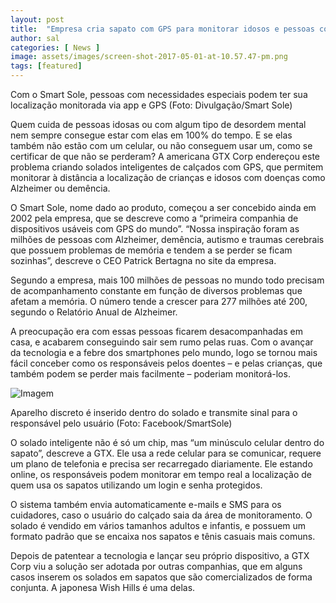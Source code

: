 ```yaml
---
layout: post
title:  "Empresa cria sapato com GPS para monitorar idosos e pessoas com problemas de memória"
author: sal
categories: [ News ]
image: assets/images/screen-shot-2017-05-01-at-10.57.47-pm.png
tags: [featured]
---
```


Com o Smart Sole, pessoas com necessidades especiais podem ter sua localização monitorada via app e GPS (Foto: Divulgação/Smart Sole)

Quem cuida de pessoas idosas ou com algum tipo de desordem mental nem sempre consegue estar com elas em 100% do tempo. E se elas também não estão com um celular, ou não conseguem usar um, como se certificar de que não se perderam? A americana GTX Corp endereçou este problema criando solados inteligentes de calçados com GPS, que permitem monitorar à distância a localização de crianças e idosos com doenças como Alzheimer ou demência.

O Smart Sole, nome dado ao produto, começou a ser concebido ainda em 2002 pela empresa, que se descreve como a “primeira companhia de dispositivos usáveis com GPS do mundo”. “Nossa inspiração foram as milhões de pessoas com Alzheimer, demência, autismo e traumas cerebrais que possuem problemas de memória e tendem a se perder se ficam sozinhas”, descreve o CEO Patrick Bertagna no site da empresa.

Segundo a empresa, mais 100 milhões de pessoas no mundo todo precisam de acompanhamento constante em função de diversos problemas que afetam a memória. O número tende a crescer para 277 milhões até 200, segundo o Relatório Anual de Alzheimer.

A preocupação era com essas pessoas ficarem desacompanhadas em casa, e acabarem conseguindo sair sem rumo pelas ruas. Com o avançar da tecnologia e a febre dos smartphones pelo mundo, logo se tornou mais fácil conceber como os responsáveis pelos doentes – e pelas crianças, que também podem se perder mais facilmente – poderiam monitorá-los.

![Imagem](https://s2.glbimg.com/W2owQwp-XBzOtWwfKDjOEC5Jeq4=/620x345/e.glbimg.com/og/ed/f/original/2019/01/11/20863218_710831565769313_6994298252385630972_o.jpg)

Aparelho discreto é inserido dentro do solado e transmite sinal para o responsável pelo usuário (Foto: Facebook/SmartSole)

O solado inteligente não é só um chip, mas “um minúsculo celular dentro do sapato”, descreve a GTX. Ele usa a rede celular para se comunicar, requere um plano de telefonia e precisa ser recarregado diariamente. Ele estando online, os responsáveis podem monitorar em tempo real a localização de quem usa os sapatos utilizando um login e senha protegidos.

O sistema também envia automaticamente e-mails e SMS para os cuidadores, caso o usuário do calçado saia da área de monitoramento. O solado é vendido em vários tamanhos adultos e infantis, e possuem um formato padrão que se encaixa nos sapatos e tênis casuais mais comuns.

Depois de patentear a tecnologia e lançar seu próprio dispositivo, a GTX Corp viu a solução ser adotada por outras companhias, que em alguns casos inserem os solados em sapatos que são comercializados de forma conjunta. A japonesa Wish Hills é uma delas.
